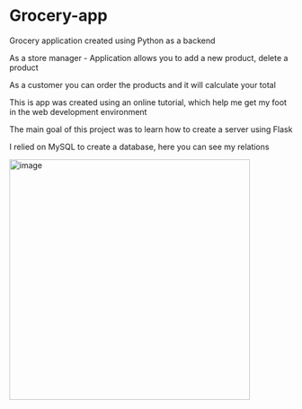 # Grocery-app
Grocery application created using Python as a backend


As a store manager - Application allows you to add a new product, delete a product

As a customer you can order the products and it will calculate your total

This is app was created using an online tutorial, which help me get my foot in the web development environment 

The main goal of this project was to learn how to create a server using Flask




I relied on MySQL to create a database, here you can see my relations 

<img width="428" alt="image" src="https://user-images.githubusercontent.com/57131628/169660670-b8ca5079-70b6-435b-911f-c89dc59b963d.png">

